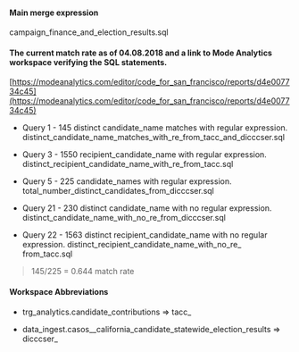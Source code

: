 #### Main merge expression 
campaign_finance_and_election_results.sql

#### The current match rate as of 04.08.2018 and a link to Mode Analytics workspace verifying the SQL statements.

[https://modeanalytics.com/editor/code_for_san_francisco/reports/d4e007734c45](https://modeanalytics.com/editor/code_for_san_francisco/reports/d4e007734c45)

* Query 1 -  145 distinct candidate_name matches with regular expression.
  distinct_candidate_name_matches_with_re_from_tacc_and_dicccser.sql

* Query 3 -  1550 recipient_candidate_name with regular expression.
  distinct_recipient_candidate_name_with_re_from_tacc.sql

* Query 5 -  225 candidate_names with regular expression.
  total_number_distinct_candidates_from_dicccser.sql

* Query 21 - 230 distinct candidate_name with no regular expression.
  distinct_candidate_name_with_no_re_from_dicccser.sql

* Query 22 - 1563 distinct recipient_candidate_name with no regular expression.
  distinct_recipient_candidate_name_with_no_re_ from_tacc.sql

> 145/225 =  0.644 match rate

#### Workspace Abbreviations

* trg_analytics.candidate_contributions => tacc_
 
* data_ingest.casos__california_candidate_statewide_election_results => dicccser_



